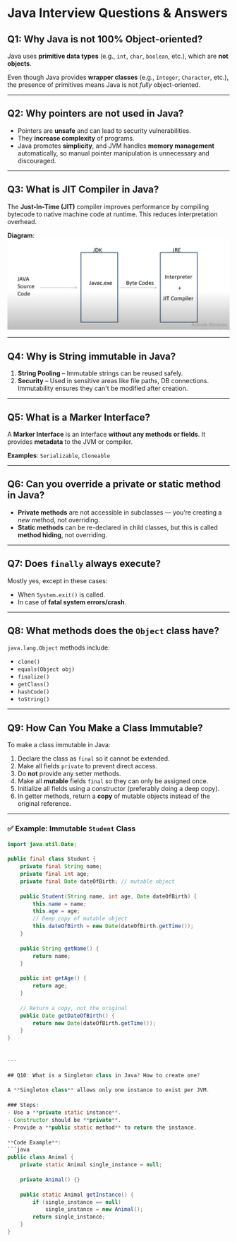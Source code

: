 # Java Interview Questions & Answers

## Q1: Why Java is not 100% Object-oriented?

Java uses **primitive data types** (e.g., `int`, `char`, `boolean`, etc.), which are **not objects**.

Even though Java provides **wrapper classes** (e.g., `Integer`, `Character`, etc.), the presence of primitives means Java is not *fully* object-oriented.

---

## Q2: Why pointers are not used in Java?

- Pointers are **unsafe** and can lead to security vulnerabilities.
- They **increase complexity** of programs.
- Java promotes **simplicity**, and JVM handles **memory management** automatically, so manual pointer manipulation is unnecessary and discouraged.

---

## Q3: What is JIT Compiler in Java?

The **Just-In-Time (JIT)** compiler improves performance by compiling bytecode to native machine code at runtime. This reduces interpretation overhead.

**Diagram**:  
![JIT Compiler Diagram](image-1.png)

---

## Q4: Why is String immutable in Java?

1. **String Pooling** – Immutable strings can be reused safely.
2. **Security** – Used in sensitive areas like file paths, DB connections. Immutability ensures they can't be modified after creation.

---

## Q5: What is a Marker Interface?

A **Marker Interface** is an interface **without any methods or fields**. It provides **metadata** to the JVM or compiler.

**Examples**: `Serializable`, `Cloneable`

---

## Q6: Can you override a private or static method in Java?

- **Private methods** are not accessible in subclasses — you’re creating a *new* method, not overriding.
- **Static methods** can be re-declared in child classes, but this is called **method hiding**, not overriding.

---

## Q7: Does `finally` always execute?

Mostly yes, except in these cases:
- When `System.exit()` is called.
- In case of **fatal system errors/crash**.

---

## Q8: What methods does the `Object` class have?

`java.lang.Object` methods include:
- `clone()`
- `equals(Object obj)`
- `finalize()`
- `getClass()`
- `hashCode()`
- `toString()`

---

## Q9: How Can You Make a Class Immutable?

To make a class immutable in Java:

1. Declare the class as `final` so it cannot be extended.
2. Make all fields `private` to prevent direct access.
3. Do **not** provide any setter methods.
4. Make all **mutable** fields `final` so they can only be assigned once.
5. Initialize all fields using a constructor (preferably doing a deep copy).
6. In getter methods, return a **copy** of mutable objects instead of the original reference.

---

### ✅ Example: Immutable `Student` Class

```java
import java.util.Date;

public final class Student {
    private final String name;
    private final int age;
    private final Date dateOfBirth; // mutable object

    public Student(String name, int age, Date dateOfBirth) {
        this.name = name;
        this.age = age;
        // Deep copy of mutable object
        this.dateOfBirth = new Date(dateOfBirth.getTime());
    }

    public String getName() {
        return name;
    }

    public int getAge() {
        return age;
    }

    // Return a copy, not the original
    public Date getDateOfBirth() {
        return new Date(dateOfBirth.getTime());
    }
}


---

## Q10: What is a Singleton class in Java? How to create one?

A **Singleton class** allows only one instance to exist per JVM.

### Steps:
- Use a **private static instance**.
- Constructor should be **private**.
- Provide a **public static method** to return the instance.

**Code Example**:
```java
public class Animal {
    private static Animal single_instance = null;

    private Animal() {}

    public static Animal getInstance() {
        if (single_instance == null)
            single_instance = new Animal();
        return single_instance;
    }
}
